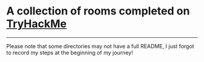 # A collection of rooms completed on [TryHackMe](https://tryhackme.com)

---

Please note that some directories may not have a full README, I just forgot to record my steps at the beginning of my journey!
